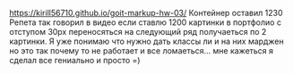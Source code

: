 https://kirill56710.github.io/goit-markup-hw-03/
Контейнер оставил 1230 Репета так говорил в видео если ставлю 1200 картинки в портфолио с отступом 30px переносяться на следующий ряд получаеться по 2 картинки.  Я уже понимаю что нужно дать классы ли и на них марджен но это так почему то не работает и все ломаеться... мне кажеться я сделал все гениально и просто =)
